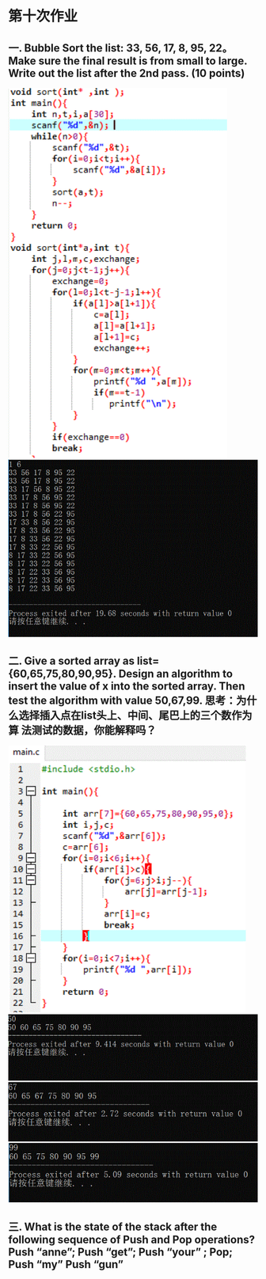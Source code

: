 # 第十次作业
## 一. Bubble Sort the list: 33, 56, 17, 8, 95, 22。Make sure the final result is from small to large. Write out the list after the 2nd pass. (10 points) 
![](images\冒泡排序.GIF)
![](images\冒泡排序1.GIF)
## 二. Give a sorted array as list={60,65,75,80,90,95}. Design an algorithm to insert the value of x into the sorted array. Then test the algorithm with value 50,67,99. 思考：为什么选择插入点在list头上、中间、尾巴上的三个数作为算 法测试的数据，你能解释吗？
![](images\插入排序.GIF)
![](images\插入排序1.GIF)
![](images\插入排序2.GIF)
![](images\插入排序3.GIF)
## 三. What is the state of the stack after the following sequence of Push and Pop operations? Push “anne”; Push “get”; Push “your” ; Pop; Push “my” Push “gun” 